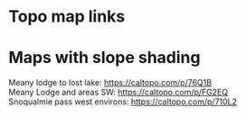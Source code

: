 # Topo map links

# Maps with slope shading
Meany lodge to lost lake: https://caltopo.com/p/76Q1B  
Meany Lodge and areas SW: https://caltopo.com/p/FG2EQ  
Snoqualmie pass west environs: https://caltopo.com/p/710L2  

